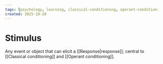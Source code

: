 ```yaml
---
tags: [psychology, learning, classical-conditioning, operant-conditioning, observational-learning, cognition]
created: 2025-10-20
---
```

# Stimulus

Any event or object that can elicit a [[Response|response]]; central to [[Classical conditioning]] and [[Operant conditioning]].
